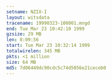 ```yaml
---
setname: NZIX-I
layout: witsdata
tracename: 19990323-100001.mngd
end: Tue Mar 23 10:42:10 1999
gzsize: 29 MB
len: 0:09:56
start: Tue Mar 23 10:32:14 1999
totalwirelen: 345 MB
pkts: <1 million
size: 64 MB
md5: 7d06449dc90cdc5c74d5056e21ceceb0
---
```

